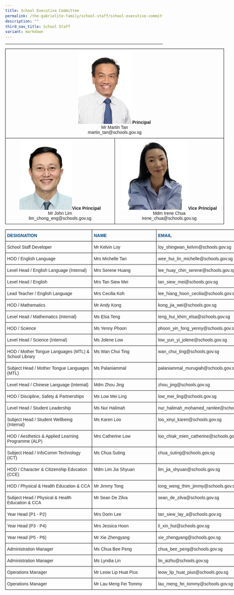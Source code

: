 ```yaml
---
title: School Executive Committee
permalink: /the-gabrielite-family/school-staff/school-executive-committee/
description: ""
third_nav_title: School Staff
variant: markdown
---
```

----

<style type="text/css">
.tg  {border-collapse:collapse;border-spacing:0;margin:0px auto;}
.tg td{border-color:black;border-style:solid;border-width:1px;font-family:Arial, sans-serif;font-size:14px;
  overflow:hidden;padding:10px 5px;word-break:normal;}
.tg th{border-color:black;border-style:solid;border-width:1px;font-family:Arial, sans-serif;font-size:14px;
  font-weight:normal;overflow:hidden;padding:10px 5px;word-break:normal;}
.tg .tg-baqh{text-align:center;vertical-align:top}
</style>
<table class="tg" style="undefined;table-layout: fixed; width: 700px">
<colgroup>
<col style="width: 350px">
<col style="width: 350px">
</colgroup>
<tbody>
  <tr>
    <td class="tg-baqh" colspan="2"><img src="/images/mrmartintan2.jpeg" style="width:25%"><span style="font-weight:bold">Principal</span><br>Mr Martin Tan<br>martin_tan@schools.gov.sg</td>
  </tr>
  <tr>
    <td class="tg-baqh"><img src="/images/John%20Lim.jpeg" style="width:50%"><span style="font-weight:bold">Vice Principal</span><br>Mr John Lim<br>lim_chong_eng@schools.gov.sg</td>
    <td class="tg-baqh"><img src="/images/Mdm_Chua__VP_.jpeg" style="width:63%"><span style="font-weight:bold">Vice Principal</span><br>Mdm Irene Chua<br>irene_chua@schools.gov.sg</td>
  </tr>
</tbody>
</table>

<br>

<style type="text/css">
.tg  {border-collapse:collapse;border-spacing:0;margin:0px auto;}
.tg td{border-color:black;border-style:solid;border-width:1px;font-family:Arial, sans-serif;font-size:14px;
  overflow:hidden;padding:10px 5px;word-break:normal;}
.tg th{border-color:black;border-style:solid;border-width:1px;font-family:Arial, sans-serif;font-size:14px;
  font-weight:normal;overflow:hidden;padding:10px 5px;word-break:normal;}
.tg .tg-vl7p{color:#222;text-align:left;vertical-align:middle}
.tg .tg-5x91{color:#004784;font-weight:bold;text-align:left;vertical-align:top}
.tg .tg-brl1{color:#222;text-align:left;vertical-align:top}
</style>
<table class="tg" style="undefined;table-layout: fixed; width: 808px">
<colgroup>
<col style="width: 278px">
<col style="width: 206px">
<col style="width: 324px">
</colgroup>
<tbody>
  <tr>
    <td class="tg-5x91">DESIGNATION</td>
    <td class="tg-5x91">NAME</td>
    <td class="tg-5x91">EMAIL</td>
  </tr>
  <tr>
    <td class="tg-brl1">School Staff Developer <br></td>
    <td class="tg-brl1">Mr Kelvin Loy<br></td>
    <td class="tg-brl1">loy_shingwan_kelvin@schools.gov.sg</td>
  </tr>
  
  <tr>
    <td class="tg-brl1">HOD / English Language</td>
    <td class="tg-brl1">Mrs Michelle Tan</td>
    <td class="tg-brl1">wee_hui_lin_michelle@schools.gov.sg</td>
  </tr>
  <tr>
    <td class="tg-brl1">Level Head / English Language (Internal)</td>
    <td class="tg-brl1">Mrs Serene Huang</td>
    <td class="tg-brl1">lee_huay_chin_serene@schools.gov.sg <br></td>
  </tr>
	  <tr>
    <td class="tg-brl1">Level Head / English</td>
    <td class="tg-brl1">Mrs Tan Siew Mei</td>
    <td class="tg-brl1">tan_siew_mei@schools.gov.sg</td>
  </tr>
	<tr><td class="tg-brl1">Lead Teacher / English Language</td>
    <td class="tg-brl1">Mrs Cecilia Koh</td>
    <td class="tg-brl1">lee_hiang_hoon_cecilia@schools.gov.sg<br></td>
  </tr>
	 <tr>
    <td class="tg-brl1">HOD / Mathematics<br></td>
    <td class="tg-brl1">Mr Andy Kong</td>
    <td class="tg-brl1">kong_jia_wei@schools.gov.sg</td>
  </tr>
  <tr>
    <td class="tg-brl1">Level Head / Mathematics (Internal)<br></td>
    <td class="tg-brl1">Ms Elsa Teng</td>
    <td class="tg-brl1">teng_hui_khim_elsa@schools.gov.sg</td>
  </tr>
	  <tr>
    <td class="tg-brl1">HOD / Science</td>
    <td class="tg-brl1">Ms Yenny Phoon</td>
    <td class="tg-brl1">phoon_yin_fong_yenny@schools.gov.sg</td>
  </tr>
  <tr>
    <td class="tg-brl1">Level Head / Science (Internal)</td>
    <td class="tg-brl1">Ms Jolene Low </td>
    <td class="tg-brl1">low_yun_yi_jolene@schools.gov.sg</td>
  </tr>
  <tr>
    <td class="tg-brl1">HOD / Mother Tongue Languages (MTL)&nbsp;&amp; School Library&nbsp;</td>
    <td class="tg-brl1">Ms Wan Chui Ting</td>
    <td class="tg-brl1">wan_chui_ting@schools.gov.sg</td>
  </tr>
    <tr>
    <td class="tg-brl1">Subject Head / Mother Tongue Languages (MTL)</td>
    <td class="tg-brl1">Ms Palaniammal</td>
    <td class="tg-brl1">palaniammal_murugiah@schools.gov.sg</td>
  </tr>
	<tr>
    <td class="tg-brl1">Level Head / Chinese Language (Internal)</td>
    <td class="tg-brl1"> Mdm Zhou Jing</td>
    <td class="tg-brl1"> zhou_jing@schools.gov.sg</td>
  </tr>
  <tr>
    <td class="tg-brl1">HOD / Discipline, Safety &amp; Partnerships</td>
    <td class="tg-brl1">Ms Low Mei Ling</td>
    <td class="tg-brl1">low_mei_ling@schools.gov.sg</td>
  </tr>
  <tr>
    <td class="tg-brl1">Level Head / Student Leadership</td>
    <td class="tg-brl1">Ms Nur Halimah</td>
    <td class="tg-brl1">nur_halimah_mohamed_ramlee@schools.gov.sg</td>
  </tr>
	<tr>
    <td class="tg-brl1">Subject Head / Student Wellbeing (Internal)</td>
    <td class="tg-brl1">Ms Karen Loo </td>
    <td class="tg-brl1">loo_xinyi_karen@schools.gov.sg</td>
  </tr>
  <tr>
    <td class="tg-brl1">HOD / Aesthetics &amp; Applied Learning Programme (ALP)</td>
    <td class="tg-brl1">Mrs Catherine Low</td>
    <td class="tg-brl1">loo_chiak_mien_catherine@schools.gov.sg</td>
  </tr>
  <tr>
    <td class="tg-brl1">Subject Head / InfoComm Technology (ICT)</td>
    <td class="tg-brl1">Ms Chua Suting</td>
    <td class="tg-brl1">chua_suting@schools.gov.sg</td>
  </tr>
  <tr>
    <td class="tg-brl1">HOD / Character &amp; Citizenship Education (CCE)</td>
    <td class="tg-brl1">Mdm Lim Jia Shyuan</td>
    <td class="tg-brl1">lim_jia_shyuan@schools.gov.sg</td>
  </tr>
  <tr>
    <td class="tg-brl1">HOD / Physical &amp; Health Education &amp; CCA </td>
    <td class="tg-brl1">Mr Jimmy Tong</td>
    <td class="tg-brl1">tong_weng_thim_jimmy@schools.gov.sg</td>
  </tr>
  <tr>
    <td class="tg-brl1">Subject Head / Physical &amp; Health Education &amp; CCA</td>
    <td class="tg-brl1">Mr Sean De Zilva</td>
    <td class="tg-brl1">sean_de_zilva@schools.gov.sg</td>
  </tr>
  <tr>
    <td class="tg-brl1">Year Head (P1 - P2) <br></td>
    <td class="tg-brl1">Mrs Dorin Lee<br></td>
    <td class="tg-brl1">tan_siew_lay_a@schools.gov.sg</td>
  </tr>
  <tr>
    <td class="tg-brl1">Year Head (P3 - P4)<br></td>
    <td class="tg-brl1">Mrs Jessica Hoon</td>
    <td class="tg-brl1">li_xin_hui@schools.gov.sg</td>
  </tr>
  <tr>
    <td class="tg-brl1">Year Head (P5 - P6)<br></td>
    <td class="tg-brl1">Mr Xie Zhengyang </td>
    <td class="tg-brl1">xie_zhengyang@schools.gov.sg</td>
  </tr>
  <tr>
    <td class="tg-brl1">Administration Manager</td>
    <td class="tg-brl1"> Ms Chua Bee Peng</td>
    <td class="tg-brl1"> chua_bee_peng@schools.gov.sg</td>
  </tr>
  <tr>
    <td class="tg-brl1">Administration Manager</td>
    <td class="tg-brl1"> Ms Lyndia Lin</td>
    <td class="tg-brl1"> lin_aizhu@schools.gov.sg </td>
  </tr>
  <tr>
    <td class="tg-brl1">Operations Manager</td>
    <td class="tg-brl1">Mr Leow Lip Huat Pius</td>
    <td class="tg-brl1"> leow_lip_huat_pius@schools.gov.sg</td>
  </tr>
  <tr>
    <td class="tg-brl1">Operations Manager<br></td>
    <td class="tg-brl1">Mr Lau Meng Fei Tommy<br></td>
    <td class="tg-brl1">lau_meng_fei_tommy@schools.gov.sg</td>
  </tr>
</tbody>
</table>